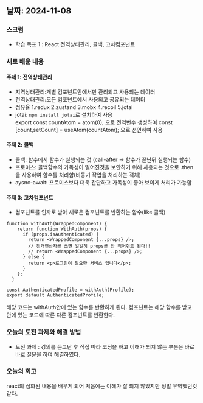 ## 날짜: 2024-11-08

### 스크럼
- 학습 목표 1 : React 전역상태관리, 콜백, 고차컴포넌트

### 새로 배운 내용
#### 주제 1: 전역상태관리
- 지역상태관리:개별 컴포넌트안에서만 관리되고 사용되는 데이터
- 전역상태관리:모든 컴포넌트에서 사용되고 공유되는 데이터
- 점유율 1.redux 2.zustand 3.mobx 4.recoil 5.jotai
- jotai: `npm install jotai`로 설치하여 사용<br/>
  export const countAtom = atom(0); 으로 전역변수 생성하여 const [count,setCount] = useAtom(countAtom); 으로 선언하여 사용 

#### 주제 2: 콜백
- 콜백: 함수에서 함수가 실행되는 것 (call-after -> 함수가 끝난뒤 실행되는 함수) 
- 프로미스: 콜백함수의 가독성이 떨어진것을 보안하기 위해 사용되는 것으로 .then을 사용하여 함수를 처리함(비동기 작업을 처리하는 객체)
- aysnc-await: 프로미스보다 더욱 간단하고 가독성이 좋아 보이게 처리가 가능함

#### 주제 3: 고차컴포넌트
- 컴포넌트를 인자로 받아 새로운 컴포넌트를 반환하는 함수(like 콜백)
```
function withAuth(WrappedComponent) {
    return function WithAuth(props) {
      if (props.isAuthenticated) {
        return <WrappedComponent {...props} />;
        // 전개연산자를 쓰면 일일히 props를 안 적어줘도 된다!!
        // return <WrappedComponent {...props} />;
      } else {
        return <p>로그인이 필요한 서비스 입니다</p>;
      }
    };
  }
```
```
const AuthenticatedProfile = withAuth(Profile);
export default AuthenticatedProfile;
```
해당 코드는 withAuth안에 있는 함수를 반환하게 된다. 컴포넌트는 해당 함수를 받고 안에 있는 코드에 따른 다른 컴포넌트를 반환한다.

### 오늘의 도전 과제와 해결 방법
- 도전 과제 : 강의를 듣고난 후 직접 따라 코딩을 하고 이해가 되지 않는 부분은 바로바로 질문을 하여 해결하였다. 

### 오늘의 회고
react의 심화된 내용을 배우게 되어 처음에는 이해가 잘 되지 않았지만 정말 유익했던것 같다.
